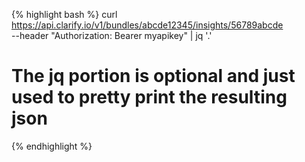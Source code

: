 {% highlight bash %}
curl https://api.clarify.io/v1/bundles/abcde12345/insights/56789abcde \
     --header "Authorization: Bearer myapikey"  | jq '.'
# The jq portion is optional and just used to pretty print the resulting json
{% endhighlight %}